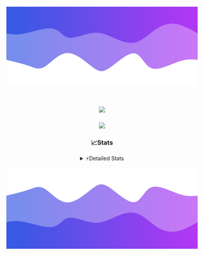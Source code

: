 ![Header](./header.png)
<div align="center">

<h1 align="center">
  <a href="https://git.io/typing-svg">
    <img src="https://readme-typing-svg.herokuapp.com/?lines=Hello,+There!+%F0%9F%91%8B;This+is+chicho.;Owner+on+Ocean;&center=true&size=25">
  </a>
</h1>
  
<p align="center">
  <img src="https://lanyard.cnrad.dev/api/852683595378196480" />
</p>

### 📈Stats
<details>
    <summary> ⚡Detailed Stats</summary>
    <br/>

<!--START_SECTION:waka-->
![Code Time](http://img.shields.io/badge/Code%20Time-1%2C132%20hrs%2039%20mins-blue)

![Profile Views](http://img.shields.io/badge/Profile%20Views-0-blue)

**🐱 My GitHub Data** 

> 📦 225.5 kB Used in GitHub's Storage 
 > 
> 🏆 0 Contributions in the Year 2025
 > 
> 🚫 Not Opted to Hire
 > 
> 📜 15 Public Repositories 
 > 
> 🔑 13 Private Repositories 
 > 
**I'm a Night 🦉** 

```text
🌞 Morning                25 commits          █░░░░░░░░░░░░░░░░░░░░░░░░   04.51 % 
🌆 Daytime                74 commits          ███░░░░░░░░░░░░░░░░░░░░░░   13.36 % 
🌃 Evening                245 commits         ███████████░░░░░░░░░░░░░░   44.22 % 
🌙 Night                  210 commits         █████████░░░░░░░░░░░░░░░░   37.91 % 
```
📅 **I'm Most Productive on Friday** 

```text
Monday                   29 commits          █░░░░░░░░░░░░░░░░░░░░░░░░   05.23 % 
Tuesday                  118 commits         █████░░░░░░░░░░░░░░░░░░░░   21.30 % 
Wednesday                85 commits          ████░░░░░░░░░░░░░░░░░░░░░   15.34 % 
Thursday                 77 commits          ███░░░░░░░░░░░░░░░░░░░░░░   13.90 % 
Friday                   131 commits         ██████░░░░░░░░░░░░░░░░░░░   23.65 % 
Saturday                 62 commits          ███░░░░░░░░░░░░░░░░░░░░░░   11.19 % 
Sunday                   52 commits          ██░░░░░░░░░░░░░░░░░░░░░░░   09.39 % 
```


📊 **This Week I Spent My Time On** 

```text
🕑︎ Time Zone: America/Argentina/Buenos_Aires

💬 Programming Languages: 
TypeScript               15 hrs 6 mins       ██████████████████░░░░░░░   72.99 % 
HTML                     2 hrs 45 mins       ███░░░░░░░░░░░░░░░░░░░░░░   13.29 % 
Python                   2 hrs 9 mins        ███░░░░░░░░░░░░░░░░░░░░░░   10.46 % 
Other                    23 mins             ░░░░░░░░░░░░░░░░░░░░░░░░░   01.87 % 
CSS                      13 mins             ░░░░░░░░░░░░░░░░░░░░░░░░░   01.11 % 

🔥 Editors: 
Cursor                   20 hrs 34 mins      █████████████████████████   99.42 % 
VS Code                  7 mins              ░░░░░░░░░░░░░░░░░░░░░░░░░   00.58 % 

🐱‍💻 Projects: 
ocean-backend            16 hrs 6 mins       ███████████████████░░░░░░   77.79 % 
py                       2 hrs 48 mins       ███░░░░░░░░░░░░░░░░░░░░░░   13.53 % 
front-electro-patagonia-m1 hr 35 mins        ██░░░░░░░░░░░░░░░░░░░░░░░   07.66 % 
templates                7 mins              ░░░░░░░░░░░░░░░░░░░░░░░░░   00.58 % 
Programacion             3 mins              ░░░░░░░░░░░░░░░░░░░░░░░░░   00.26 % 

💻 Operating System: 
Windows                  18 hrs 24 mins      ██████████████████████░░░   88.90 % 
Mac                      2 hrs 17 mins       ███░░░░░░░░░░░░░░░░░░░░░░   11.10 % 
```

**I Mostly Code in JavaScript** 

```text
HTML                     7 repos             █████░░░░░░░░░░░░░░░░░░░░   18.92 % 
TypeScript               4 repos             ███░░░░░░░░░░░░░░░░░░░░░░   10.81 % 
Astro                    2 repos             █░░░░░░░░░░░░░░░░░░░░░░░░   05.41 % 
C                        1 repo              █░░░░░░░░░░░░░░░░░░░░░░░░   02.70 % 
SCSS                     1 repo              █░░░░░░░░░░░░░░░░░░░░░░░░   02.70 % 
```




 Last Updated on 15/03/2025 20:16:58 UTC
<!--END_SECTION:waka-->
</details>

![Footer](./footer.png)
